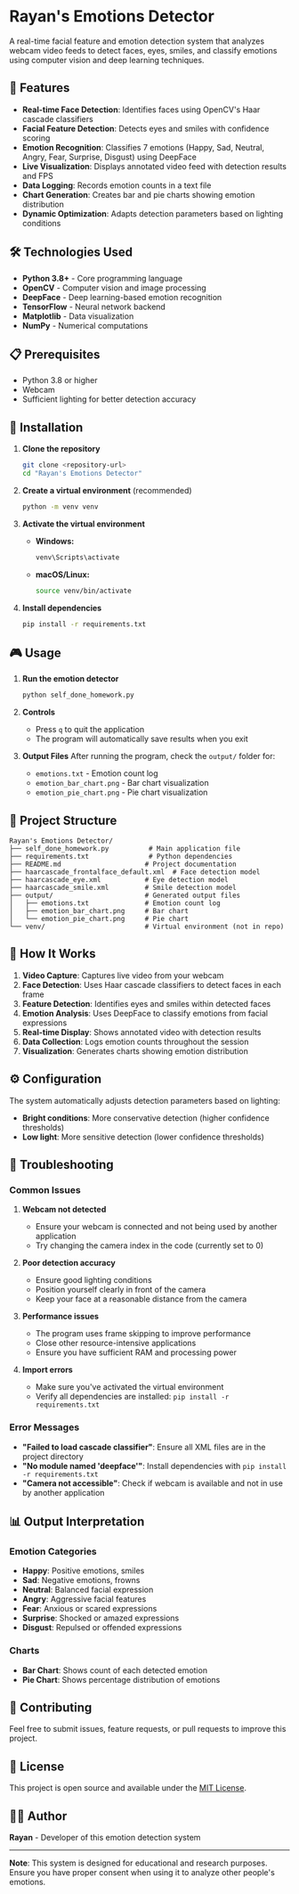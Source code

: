 # Rayan's Emotions Detector

A real-time facial feature and emotion detection system that analyzes webcam video feeds to detect faces, eyes, smiles, and classify emotions using computer vision and deep learning techniques.

## 🎯 Features

- **Real-time Face Detection**: Identifies faces using OpenCV's Haar cascade classifiers
- **Facial Feature Detection**: Detects eyes and smiles with confidence scoring
- **Emotion Recognition**: Classifies 7 emotions (Happy, Sad, Neutral, Angry, Fear, Surprise, Disgust) using DeepFace
- **Live Visualization**: Displays annotated video feed with detection results and FPS
- **Data Logging**: Records emotion counts in a text file
- **Chart Generation**: Creates bar and pie charts showing emotion distribution
- **Dynamic Optimization**: Adapts detection parameters based on lighting conditions

## 🛠️ Technologies Used

- **Python 3.8+** - Core programming language
- **OpenCV** - Computer vision and image processing
- **DeepFace** - Deep learning-based emotion recognition
- **TensorFlow** - Neural network backend
- **Matplotlib** - Data visualization
- **NumPy** - Numerical computations

## 📋 Prerequisites

- Python 3.8 or higher
- Webcam
- Sufficient lighting for better detection accuracy

## 🚀 Installation

1. **Clone the repository**

   ```bash
   git clone <repository-url>
   cd "Rayan's Emotions Detector"
   ```

2. **Create a virtual environment** (recommended)

   ```bash
   python -m venv venv
   ```

3. **Activate the virtual environment**

   - **Windows:**
     ```bash
     venv\Scripts\activate
     ```
   - **macOS/Linux:**
     ```bash
     source venv/bin/activate
     ```

4. **Install dependencies**
   ```bash
   pip install -r requirements.txt
   ```

## 🎮 Usage

1. **Run the emotion detector**

   ```bash
   python self_done_homework.py
   ```

2. **Controls**

   - Press `q` to quit the application
   - The program will automatically save results when you exit

3. **Output Files**
   After running the program, check the `output/` folder for:
   - `emotions.txt` - Emotion count log
   - `emotion_bar_chart.png` - Bar chart visualization
   - `emotion_pie_chart.png` - Pie chart visualization

## 📁 Project Structure

```
Rayan's Emotions Detector/
├── self_done_homework.py          # Main application file
├── requirements.txt               # Python dependencies
├── README.md                     # Project documentation
├── haarcascade_frontalface_default.xml  # Face detection model
├── haarcascade_eye.xml           # Eye detection model
├── haarcascade_smile.xml         # Smile detection model
├── output/                       # Generated output files
│   ├── emotions.txt              # Emotion count log
│   ├── emotion_bar_chart.png     # Bar chart
│   └── emotion_pie_chart.png     # Pie chart
└── venv/                         # Virtual environment (not in repo)
```

## 🔧 How It Works

1. **Video Capture**: Captures live video from your webcam
2. **Face Detection**: Uses Haar cascade classifiers to detect faces in each frame
3. **Feature Detection**: Identifies eyes and smiles within detected faces
4. **Emotion Analysis**: Uses DeepFace to classify emotions from facial expressions
5. **Real-time Display**: Shows annotated video with detection results
6. **Data Collection**: Logs emotion counts throughout the session
7. **Visualization**: Generates charts showing emotion distribution

## ⚙️ Configuration

The system automatically adjusts detection parameters based on lighting:

- **Bright conditions**: More conservative detection (higher confidence thresholds)
- **Low light**: More sensitive detection (lower confidence thresholds)

## 🐛 Troubleshooting

### Common Issues

1. **Webcam not detected**

   - Ensure your webcam is connected and not being used by another application
   - Try changing the camera index in the code (currently set to 0)

2. **Poor detection accuracy**

   - Ensure good lighting conditions
   - Position yourself clearly in front of the camera
   - Keep your face at a reasonable distance from the camera

3. **Performance issues**

   - The program uses frame skipping to improve performance
   - Close other resource-intensive applications
   - Ensure you have sufficient RAM and processing power

4. **Import errors**
   - Make sure you've activated the virtual environment
   - Verify all dependencies are installed: `pip install -r requirements.txt`

### Error Messages

- **"Failed to load cascade classifier"**: Ensure all XML files are in the project directory
- **"No module named 'deepface'"**: Install dependencies with `pip install -r requirements.txt`
- **"Camera not accessible"**: Check if webcam is available and not in use by another application

## 📊 Output Interpretation

### Emotion Categories

- **Happy**: Positive emotions, smiles
- **Sad**: Negative emotions, frowns
- **Neutral**: Balanced facial expression
- **Angry**: Aggressive facial features
- **Fear**: Anxious or scared expressions
- **Surprise**: Shocked or amazed expressions
- **Disgust**: Repulsed or offended expressions

### Charts

- **Bar Chart**: Shows count of each detected emotion
- **Pie Chart**: Shows percentage distribution of emotions

## 🤝 Contributing

Feel free to submit issues, feature requests, or pull requests to improve this project.

## 📝 License

This project is open source and available under the [MIT License](LICENSE).

## 👨‍💻 Author

**Rayan** - Developer of this emotion detection system

---

**Note**: This system is designed for educational and research purposes. Ensure you have proper consent when using it to analyze other people's emotions.
